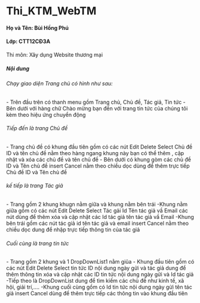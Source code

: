 # Thi_KTM_WebTM
<h4>Họ và Tên: Bùi Hồng Phú</h4>
<h4>Lớp: CTT12CĐ3A</h4>
<p>Thi môn: Xây dụng Website thương mại</p>
<h5>Nội dung</h5>

<h6>Chạy giao diện Trang chủ có hình như sau: </h6>
- Trên đầu trên có thanh menu gồm Trang chủ, Chủ đề, Tác giả, Tin tức
- Bên dưới với hàng chữ Chào mừng bạn đến với trang tin tức của chúng tôi kèm theo hiệu ứng chuyển động
<h6>Tiếp đến là trang Chủ đề</h6>
- Trang chủ đề có khung đầu tiên gồm có các nút Edit Delete Select Chủ đề ID và tên chủ đề nằm theo hàng ngang khung này bạn có thể thêm , cập nhật và xóa các chủ đề và tên chủ đề
- Bên dưới có khung gòm các chủ đề ID và Tên chủ đề insert Cancel nằm theo chiều dọc dùng để thêm trực tiếp Chủ đề ID và Tên chủ đề
<h6>kế tiếp là trang Tác giả</h6>
- Trang gồm 2 khung khugn nằm giữa và khung nằm bên trái
-Khung nằm giữa gồm có các nút Edit Delete Select Tác gải Id Tên tác giả vầ Email các nút dùng để thêm xóa và cập nhật các Id tác giả tên tác giả vầ Email
-Khung bên trái gồm các nút tác giả id tên tác giả và email insert Cancel nằm theo chiều dọc dung để nhập trực tiếp thông tin của tác giả
<h6>Cuối cùng là trang tin tức</h6>
- Trang gồm 2 khung và 1 DropDownList1 nằm giũa 
- Khung đầu tiên gồm có các nút Edit Delete Select tin tức ID  nội dung ngày gửi và tác giả dung để thêm thông tin xóa và cập nhật các ID tin tức nội dung ngày gửi và Id tác giả
-Tiếp theo là DropDownList dung để tìm kiếm các chủ đề như kinh tế, xã hội, giải trí,....
-Khung cuối cùng gồm có Id tin tức nội dung ngày gừi tên tác giả insert Cancel dùng để thêm trực tiếp các thông tin vào khung đầu tiên

